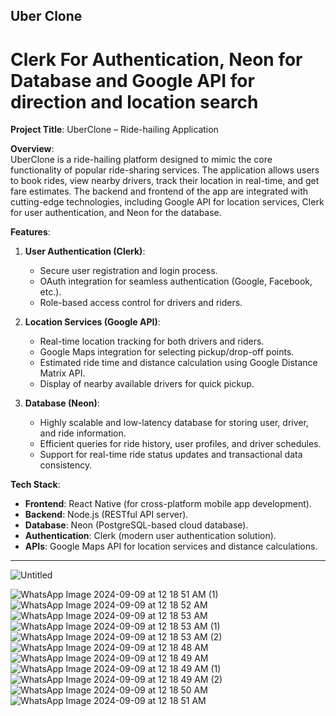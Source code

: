 ## Uber Clone

# Clerk For Authentication, Neon for Database and Google API for direction and location search



**Project Title**: UberClone – Ride-hailing Application

**Overview**:  
UberClone is a ride-hailing platform designed to mimic the core functionality of popular ride-sharing services. The application allows users to book rides, view nearby drivers, track their location in real-time, and get fare estimates. The backend and frontend of the app are integrated with cutting-edge technologies, including Google API for location services, Clerk for user authentication, and Neon for the database.

**Features**:
1. **User Authentication (Clerk)**:
   - Secure user registration and login process.
   - OAuth integration for seamless authentication (Google, Facebook, etc.).
   - Role-based access control for drivers and riders.

2. **Location Services (Google API)**:
   - Real-time location tracking for both drivers and riders.
   - Google Maps integration for selecting pickup/drop-off points.
   - Estimated ride time and distance calculation using Google Distance Matrix API.
   - Display of nearby available drivers for quick pickup.

3. **Database (Neon)**:
   - Highly scalable and low-latency database for storing user, driver, and ride information.
   - Efficient queries for ride history, user profiles, and driver schedules.
   - Support for real-time ride status updates and transactional data consistency.

**Tech Stack**:
- **Frontend**: React Native (for cross-platform mobile app development).
- **Backend**: Node.js (RESTful API server).
- **Database**: Neon (PostgreSQL-based cloud database).
- **Authentication**: Clerk (modern user authentication solution).
- **APIs**: Google Maps API for location services and distance calculations.

---

![Untitled](https://github.com/user-attachments/assets/773cbc67-d883-428d-8c8c-bc272c0752a7)


![WhatsApp Image 2024-09-09 at 12 18 51 AM (1)](https://github.com/user-attachments/assets/7a604650-3461-4be4-adf1-95ae9d509f7f)
![WhatsApp Image 2024-09-09 at 12 18 52 AM](https://github.com/user-attachments/assets/874c1e48-8181-4a6d-989b-7266a3a9d49a)
![WhatsApp Image 2024-09-09 at 12 18 53 AM](https://github.com/user-attachments/assets/8d2a5e47-37a6-49f6-8140-1320d2909081)
![WhatsApp Image 2024-09-09 at 12 18 53 AM (1)](https://github.com/user-attachments/assets/09a9d428-e7e7-4d67-88b0-c0b2557b6a95)
![WhatsApp Image 2024-09-09 at 12 18 53 AM (2)](https://github.com/user-attachments/assets/5a39edae-cd88-4bd0-b282-5f38da6935ce)
![WhatsApp Image 2024-09-09 at 12 18 48 AM](https://github.com/user-attachments/assets/c8bf081c-73c3-4588-a448-f1577fcd223f)
![WhatsApp Image 2024-09-09 at 12 18 49 AM](https://github.com/user-attachments/assets/19a62c73-944e-4b8e-bef1-8edfce1d1436)
![WhatsApp Image 2024-09-09 at 12 18 49 AM (1)](https://github.com/user-attachments/assets/adc363f7-eb49-4923-9edf-24a484f2d3d1)
![WhatsApp Image 2024-09-09 at 12 18 49 AM (2)](https://github.com/user-attachments/assets/9a426e8e-3fed-4a01-8ee1-abe91eeff68b)
![WhatsApp Image 2024-09-09 at 12 18 50 AM](https://github.com/user-attachments/assets/80c79422-705c-4fe6-a09e-d793c96ed3e8)
![WhatsApp Image 2024-09-09 at 12 18 51 AM](https://github.com/user-attachments/assets/d3277313-dcca-4752-ab69-b3bf6a9ed917)
